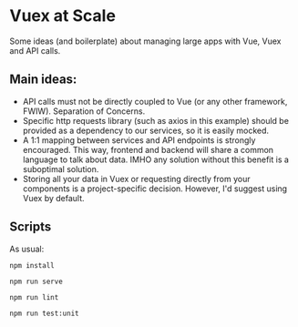 # Vuex at Scale

Some ideas (and boilerplate) about managing large apps with Vue, Vuex and API
calls.

## Main ideas:

* API calls must not be directly coupled to Vue (or any other framework, FWIW).
  Separation of Concerns.
* Specific http requests library (such as axios in this example) should be
  provided as a dependency to our services, so it is easily mocked.
* A 1:1 mapping between services and API endpoints is strongly encouraged. This
  way, frontend and backend will share a common language to talk about data.
  IMHO any solution without this benefit is a suboptimal solution.
* Storing all your data in Vuex or requesting directly from your components is a
  project-specific decision. However, I'd suggest using Vuex by default.


## Scripts

As usual:

```
npm install
```

```
npm run serve
```

```
npm run lint
```

```
npm run test:unit
```
